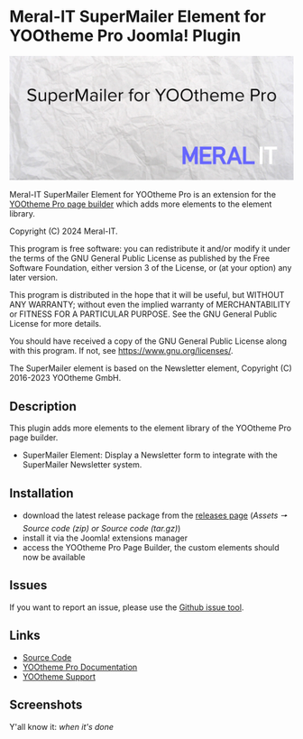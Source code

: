 # Meral-IT SuperMailer Element for YOOtheme Pro Joomla! Plugin

![Logo](./docs/jed-logo.jpg)

Meral-IT SuperMailer Element for YOOtheme Pro is an extension for the [YOOtheme Pro page builder](https://yootheme.com/page-builder) which adds more elements to the element library.

Copyright (C) 2024 Meral-IT.

This program is free software: you can redistribute it and/or modify
it under the terms of the GNU General Public License as published by
the Free Software Foundation, either version 3 of the License, or
(at your option) any later version.

This program is distributed in the hope that it will be useful,
but WITHOUT ANY WARRANTY; without even the implied warranty of
MERCHANTABILITY or FITNESS FOR A PARTICULAR PURPOSE. See the
GNU General Public License for more details.

You should have received a copy of the GNU General Public License
along with this program. If not, see <https://www.gnu.org/licenses/>.

The SuperMailer element is based on the Newsletter element, Copyright (C) 2016-2023 YOOtheme GmbH.

## Description

This plugin adds more elements to the element library of the YOOtheme Pro page builder.

- SuperMailer Element: Display a Newsletter form to integrate with the SuperMailer Newsletter system.

## Installation

- download the latest release package from the [releases page](https://github.com/NecatiMeral/yootheme-supermailer/releases) (*Assets 🠖 Source code (zip) or Source code (tar.gz)*)
- install it via the Joomla! extensions manager
- access the YOOtheme Pro Page Builder, the custom elements should now be available

## Issues

If you want to report an issue, please use the [Github issue tool](https://github.com/NecatiMeral/yootheme-supermailer/issues).

## Links

- [Source Code](https://github.com/NecatiMeral/yootheme-supermailer)
- [YOOtheme Pro Documentation](https://yootheme.com/support/yootheme-pro/joomla/introduction)
- [YOOtheme Support](https://yootheme.com/support)

## Screenshots

Y'all know it: *when it's done*

